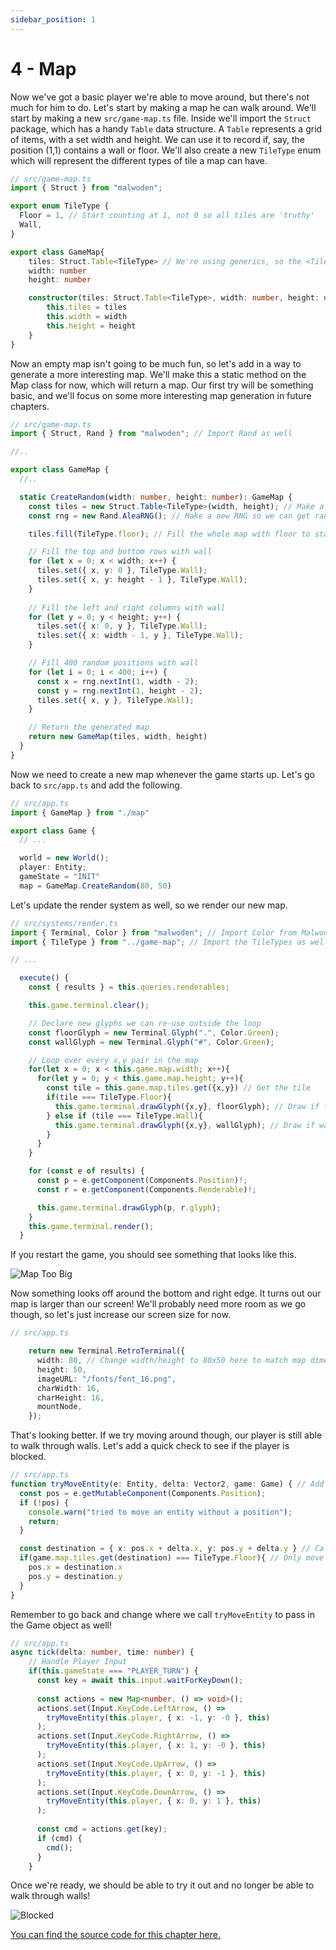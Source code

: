 ```yaml
---
sidebar_position: 1
---
```


# 4 - Map

Now we've got a basic player we're able to move around, but there's not much for him to do. Let's start by making a map he can walk around. We'll start by making a new `src/game-map.ts` file. Inside we'll import the `Struct` package, which has a handy `Table` data structure. A `Table` represents a grid of items, with a set width and height. We can use it to record if, say, the position (1,1) contains a wall or floor. We'll also create a new `TileType` enum which will represent the different types of tile a map can have.

```ts
// src/game-map.ts
import { Struct } from "malwoden";

export enum TileType {
  Floor = 1, // Start counting at 1, not 0 so all tiles are 'truthy'
  Wall,
}

export class GameMap{
    tiles: Struct.Table<TileType> // We're using generics, so the <TileType> lets us know what's in the table
    width: number
    height: number

    constructor(tiles: Struct.Table<TileType>, width: number, height: number){
        this.tiles = tiles
        this.width = width
        this.height = height
    }
}

```

Now an empty map isn't going to be much fun, so let's add in a way to generate a more interesting map. We'll make this a static method on the Map class for now, which will return a map. Our first try will be something basic, and we'll focus on some more interesting map generation in future chapters.

```ts
// src/game-map.ts
import { Struct, Rand } from "malwoden"; // Import Rand as well

//..

export class GameMap {
  //..

  static CreateRandom(width: number, height: number): GameMap {
    const tiles = new Struct.Table<TileType>(width, height); // Make a new table
    const rng = new Rand.AleaRNG(); // Make a new RNG so we can get random numbers easily

    tiles.fill(TileType.floor); // Fill the whole map with floor to start

    // Fill the top and bottom rows with wall
    for (let x = 0; x < width; x++) {
      tiles.set({ x, y: 0 }, TileType.Wall);
      tiles.set({ x, y: height - 1 }, TileType.Wall);
    }
      
    // Fill the left and right columns with wall
    for (let y = 0; y < height; y++) {
      tiles.set({ x: 0, y }, TileType.Wall);
      tiles.set({ x: width - 1, y }, TileType.Wall);
    }

    // Fill 400 random positions with wall
    for (let i = 0; i < 400; i++) {
      const x = rng.nextInt(1, width - 2);
      const y = rng.nextInt(1, height - 2);
      tiles.set({ x, y }, TileType.Wall);
    }

    // Return the generated map
    return new GameMap(tiles, width, height)
  }
}
```

Now we need to create a new map whenever the game starts up. Let's go back to `src/app.ts` and add the following.

```ts
// src/app.ts
import { GameMap } from "./map"

export class Game {
  // ...

  world = new World();
  player: Entity;
  gameState = "INIT"
  map = GameMap.CreateRandom(80, 50)
```

Let's update the render system as well, so we render our new map.

```ts
// src/systems/render.ts
import { Terminal, Color } from "malwoden"; // Import Color from Malwoden
import { TileType } from "../game-map"; // Import the TileTypes as well

// ...

  execute() {
    const { results } = this.queries.renderables;

    this.game.terminal.clear();

    // Declare new glyphs we can re-use outside the loop
    const floorGlyph = new Terminal.Glyph(".", Color.Green);
    const wallGlyph = new Terminal.Glyph("#", Color.Green);

    // Loop over every x,y pair in the map
    for(let x = 0; x < this.game.map.width; x++){
      for(let y = 0; y < this.game.map.height; y++){
        const tile = this.game.map.tiles.get({x,y}) // Get the tile
        if(tile === TileType.Floor){
          this.game.terminal.drawGlyph({x,y}, floorGlyph); // Draw if floor
        } else if (tile === TileType.Wall){
          this.game.terminal.drawGlyph({x,y}, wallGlyph); // Draw if wall
        }
      }
    }

    for (const e of results) {
      const p = e.getComponent(Components.Position)!;
      const r = e.getComponent(Components.Renderable)!;

      this.game.terminal.drawGlyph(p, r.glyph);
    }
    this.game.terminal.render();
  }
```

If you restart the game, you should see something that looks like this.

![Map Too Big](/img/chapter-4/too-big.png)

Now something looks off around the bottom and right edge. It turns out our map is larger than our screen! We'll probably need more room as we go though, so let's just increase our screen size for now.

```ts
// src/app.ts

    return new Terminal.RetroTerminal({
      width: 80, // Change width/height to 80x50 here to match map dimensions
      height: 50,
      imageURL: "/fonts/font_16.png",
      charWidth: 16,
      charHeight: 16,
      mountNode,
    });
```

That's looking better. If we try moving around though, our player is still able to walk through walls. Let's add a quick check to see if the player is blocked.

```ts
// src/app.ts
function tryMoveEntity(e: Entity, delta: Vector2, game: Game) { // Add a 3rd argument for game for now
  const pos = e.getMutableComponent(Components.Position);
  if (!pos) {
    console.warn("tried to move an entity without a position");
    return;
  }

  const destination = { x: pos.x + delta.x, y: pos.y + delta.y } // Calculate the destination
  if(game.map.tiles.get(destination) === TileType.Floor){ // Only move if there is floor there
    pos.x = destination.x
    pos.y = destination.y
  }
}

```

Remember to go back and change where we call `tryMoveEntity` to pass in the Game object as well!

```ts
// src/app.ts
async tick(delta: number, time: number) {
    // Handle Player Input
    if(this.gameState === "PLAYER_TURN") {
      const key = await this.input.waitForKeyDown();
  
      const actions = new Map<number, () => void>();
      actions.set(Input.KeyCode.LeftArrow, () =>
        tryMoveEntity(this.player, { x: -1, y: -0 }, this)
      );
      actions.set(Input.KeyCode.RightArrow, () =>
        tryMoveEntity(this.player, { x: 1, y: -0 }, this)
      );
      actions.set(Input.KeyCode.UpArrow, () =>
        tryMoveEntity(this.player, { x: 0, y: -1 }, this)
      );
      actions.set(Input.KeyCode.DownArrow, () =>
        tryMoveEntity(this.player, { x: 0, y: 1 }, this)
      );
  
      const cmd = actions.get(key);
      if (cmd) {
        cmd();
      }
    }
```

Once we're ready, we should be able to try it out and no longer be able to walk through walls!

![Blocked](/img/chapter-4/blocked.gif)

[You can find the source code for this chapter here.](https://github.com/Aedalus/malwoden-tutorial/tree/main/chapter-4)